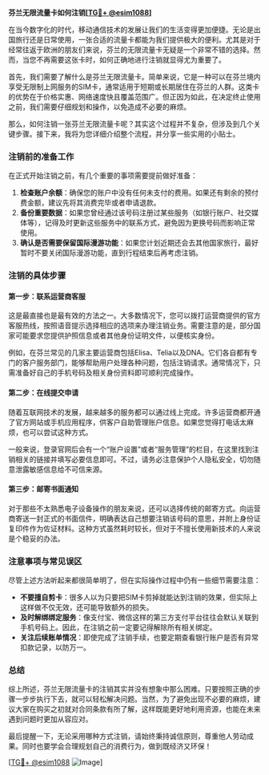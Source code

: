 **芬兰无限流量卡如何注销[[TG💪+ @esim1088](https://t.me/s/esim1088)]**

在当今数字化的时代，移动通信技术的发展让我们的生活变得更加便捷。无论是出国旅行还是日常使用，一张合适的流量卡都能为我们提供极大的便利。尤其是对于经常往返于欧洲的朋友们来说，芬兰的无限流量卡无疑是一个非常不错的选择。然而，当您不再需要这张卡时，如何正确地进行注销就显得尤为重要了。

首先，我们需要了解什么是芬兰无限流量卡。简单来说，它是一种可以在芬兰境内享受无限制上网服务的SIM卡，通常适用于短期或长期居住在芬兰的人群。这类卡的优势在于价格实惠、网络速度快且覆盖范围广。但正因为如此，在决定终止使用之前，我们需要仔细规划和操作，以免造成不必要的麻烦。

那么，如何注销一张芬兰无限流量卡呢？其实这个过程并不复杂，但涉及到几个关键步骤。接下来，我将为您详细介绍整个流程，并分享一些实用的小贴士。

### 注销前的准备工作

在正式开始注销之前，有几个重要的事项需要提前做好准备：

1. **检查账户余额**：确保您的账户中没有任何未支付的费用。如果还有剩余的预付费金额，建议先将其消费完毕或者申请退款。
2. **备份重要数据**：如果您曾经通过该号码注册过某些服务（如银行账户、社交媒体等），记得及时更新这些服务中的联系方式，避免因为更换号码而影响正常使用。
3. **确认是否需要保留国际漫游功能**：如果您计划近期还会去其他国家旅行，最好暂时不要关闭国际漫游功能，直到行程结束后再考虑注销。

### 注销的具体步骤

#### 第一步：联系运营商客服

这是最直接也是最有效的方法之一。大多数情况下，您可以拨打运营商提供的官方客服热线，按照语音提示选择相应的选项来办理注销业务。需要注意的是，部分国家可能要求您提供护照信息或者其他身份证明文件，以便核实身份。

例如，在芬兰常见的几家主要运营商包括Elisa、Telia以及DNA。它们各自都有专门的客户服务部门，能够帮助用户处理各种问题，包括注销请求。通常情况下，只需准备好自己的手机号码及相关身份资料即可顺利完成操作。

#### 第二步：在线提交申请

随着互联网技术的发展，越来越多的服务都可以通过线上完成。许多运营商都开通了官方网站或手机应用程序，供客户自助管理账户信息。如果您觉得打电话太麻烦，也可以尝试这种方式。

一般来说，登录官网后会有一个“账户设置”或者“服务管理”的栏目，在这里找到注销相关的链接并填写必要信息即可。不过，请务必注意保护个人隐私安全，切勿随意泄露敏感信息给不可信来源。

#### 第三步：邮寄书面通知

对于那些不太熟悉电子设备操作的朋友来说，还可以选择传统的邮寄方式。向运营商寄送一封正式的书面信件，明确表达自己想要注销该号码的意思，并附上身份证复印件作为佐证材料。这种方式虽然耗时较长，但对于不擅长使用新技术的人来说是个稳妥的办法。

### 注意事项与常见误区

尽管上述方法听起来都很简单明了，但在实际操作过程中仍有一些细节需要注意：

- **不要擅自剪卡**：很多人以为只要把SIM卡剪掉就能达到注销的效果，但实际上这样做不仅无效，还可能导致额外的损失。
- **及时解绑绑定服务**：像支付宝、微信这样的第三方支付平台往往会默认关联到手机号码上。因此，在注销之前一定要记得解除所有相关绑定。
- **关注后续账单情况**：即使完成了注销手续，也要定期查看银行账户是否有异常扣款记录，以防万一。

### 总结

综上所述，芬兰无限流量卡的注销其实并没有想象中那么困难。只要按照正确的步骤一步步执行下去，就可以轻松解决问题。当然，为了避免出现不必要的麻烦，建议大家在购买之初就对合同条款有所了解，这样既能更好地利用资源，也能在未来遇到问题时更加从容应对。

最后提醒一下，无论采用哪种方式注销，请始终秉持诚信原则，尊重他人劳动成果。同时也要学会合理规划自己的消费行为，做到既经济又环保！

[[TG💪+ @esim1088](https://t.me/s/esim1088) ![Image](https://i.postimg.cc/4NQfJmqS/Snipaste-2025-05-13-00-14-12.png)]